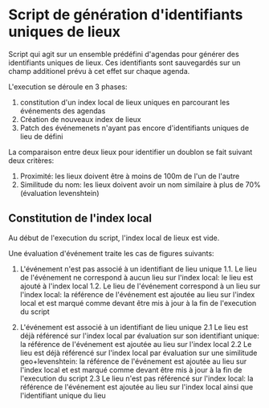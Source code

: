 # Script de génération d'identifiants uniques de lieux

Script qui agit sur un ensemble prédéfini d'agendas pour générer des identifiants uniques de lieux. Ces identifiants sont sauvegardés sur un champ additionel prévu à cet effet sur chaque agenda.

L'execution se déroule en 3 phases:

  1. constitution d'un index local de lieux uniques en parcourant les événements des agendas
  2. Création de nouveaux index de lieux
  3. Patch des événemenets n'ayant pas encore d'identifiants uniques de lieu de défini

La comparaison entre deux lieux pour identifier un doublon se fait suivant deux critères:

  1. Proximité: les lieux doivent être à moins de 100m de l'un de l'autre
  2. Similitude du nom: les lieux doivent avoir un nom similaire à plus de 70% (évaluation levenshtein)

## Constitution de l'index local

Au début de l'execution du script, l'index local de lieux est vide.

Une évaluation d'événement traite les cas de figures suivants:

1. L'événement n'est pas associé à un identifiant de lieu unique
  1.1. Le lieu de l'événement ne correspond à aucun lieu sur l'index local: le lieu est ajouté à l'index local
  1.2. Le lieu de l'événement correspond à un lieu sur l'index local: la référence de l'événement est ajoutée au lieu sur l'index local et est marqué comme devant être mis à jour à la fin de l'execution du script

2. L'événement est associé à un identifiant de lieu unique
  2.1 Le lieu est déjà référencé sur l'index local par évaluation sur son identifiant unique: la référence de l'événement est ajoutée au lieu sur l'index local
  2.2 Le lieu est déjà référencé sur l'index local par évaluation sur une similitude geo+levenshtein: la référence de l'événement est ajoutée au lieu sur l'index local et est marqué comme devant être mis à jour à la fin de l'execution du script
  2.3 Le lieu n'est pas référencé sur l'index local: la référence de l'événement est ajoutée au lieu sur l'index local ainsi que l'identifiant unique du lieu


